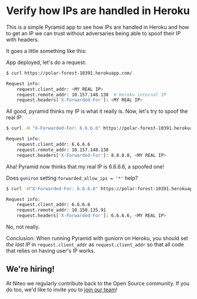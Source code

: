 Verify how IPs are handled in Heroku
====================================


This is a simple Pyramid app to see how IPs are handled in Heroku and how to
get an IP we can trust without adversaries being able to spoof their IP with
headers.

It goes a little something like this:


App deployed, let's do a request:

```bash
$ curl https://polar-forest-10391.herokuapp.com/

Request info:
    request.client_addr: <MY REAL IP>
    request.remote_addr: 10.157.148.138  # Heroku internal IP
    request.headers['X-Forwarded-For']: <MY REAL IP>

```

All good, pyramid thinks my IP is what it really is. Now, let's try to spoof
the real IP:

```bash
$ curl -H "X-Forwarded-For: 6.6.6.6" https://polar-forest-10391.herokuapp.com/

Request info:
    request.client_addr: 6.6.6.6
    request.remote_addr: 10.157.148.138
    request.headers['X-Forwarded-For']: 8.8.8.8, <MY REAL IP>

```

Aha! Pyramid now thinks that my real IP is 6.6.6.6, a spoofed one!

Does `guniron` setting `forwarded_allow_ips = '*'` help?

```bash
$ curl -H"X-Forwarded-For: 6.6.6.6" https://polar-forest-10391.herokuapp.com/

Request info:
    request.client_addr: 6.6.6.6
    request.remote_addr: 10.150.135.91
    request.headers['X-Forwarded-For']: 6.6.6.6, <MY REAL IP>
```

No, not really.

Conclusion: When running Pyramid with guniorn on Heroku, you should set
*the last IP* in `request.client_addr` as `request.client_addr` so that all code
that relies on having user's IP works.

## We're hiring!

At Niteo we regularly contribute back to the Open Source community. If you do too, we'd like to invite you to [join our team](https://niteo.co/careers)!
